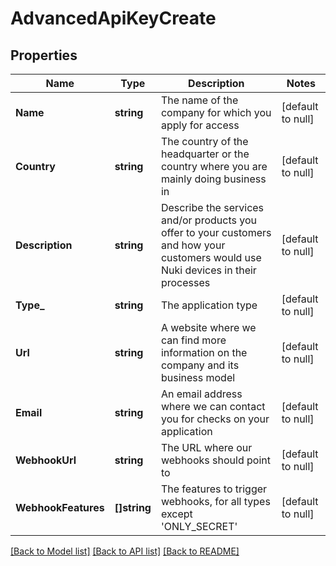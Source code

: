 # AdvancedApiKeyCreate

## Properties
Name | Type | Description | Notes
------------ | ------------- | ------------- | -------------
**Name** | **string** | The name of the company for which you apply for access | [default to null]
**Country** | **string** | The country of the headquarter or the country where you are mainly doing business in | [default to null]
**Description** | **string** | Describe the services and/or products you offer to your customers and how your customers would use Nuki devices in their processes | [default to null]
**Type_** | **string** | The application type | [default to null]
**Url** | **string** | A website where we can find more information on the company and its business model | [default to null]
**Email** | **string** | An email address where we can contact you for checks on your application | [default to null]
**WebhookUrl** | **string** | The URL where our webhooks should point to | [default to null]
**WebhookFeatures** | **[]string** | The features to trigger webhooks, for all types except &#39;ONLY_SECRET&#39; | [default to null]

[[Back to Model list]](../README.md#documentation-for-models) [[Back to API list]](../README.md#documentation-for-api-endpoints) [[Back to README]](../README.md)


